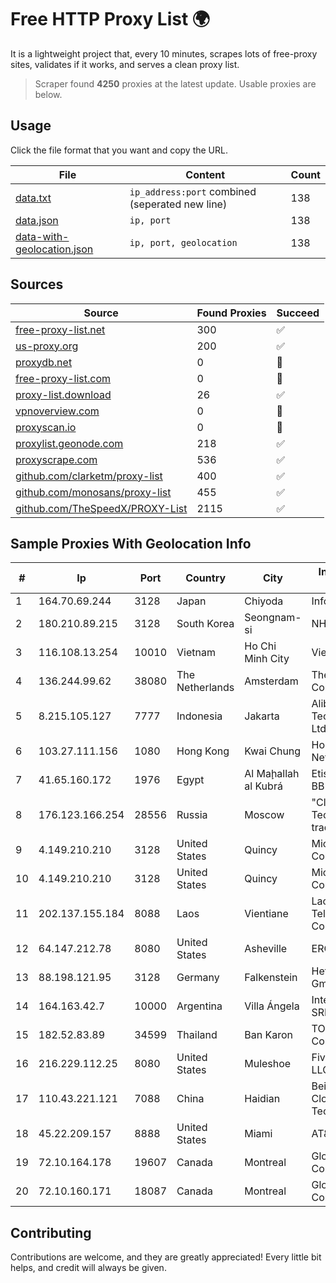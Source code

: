 
# Free HTTP Proxy List 🌍

It is a lightweight project that, every 10 minutes, scrapes lots of free-proxy sites, validates if it works, and serves a clean proxy list.


> Scraper found **4250** proxies at the latest update. Usable proxies are below.

## Usage

Click the file format that you want and copy the URL.


|File|Content|Count|
|----|-------|-----|
|[data.txt](https://raw.githubusercontent.com/themiralay/Proxy-List-World/master/data.txt)|`ip_address:port` combined (seperated new line)|138|
|[data.json](https://raw.githubusercontent.com/themiralay/Proxy-List-World/master/data.json)|`ip, port`|138|
|[data-with-geolocation.json](https://raw.githubusercontent.com/themiralay/Proxy-List-World/master/data-with-geolocation.json)|`ip, port, geolocation`|138|

## Sources

|Source|Found Proxies|Succeed|
|------|-------------|-------|
|[free-proxy-list.net](https://free-proxy-list.net)|300|✅|
|[us-proxy.org](https://www.us-proxy.org)|200|✅|
|[proxydb.net](http://proxydb.net)|0|🚫|
|[free-proxy-list.com](https://free-proxy-list.com/?page=&port=&type%5B%5D=http&type%5B%5D=https&up_time=0&search=Search)|0|🚫|
|[proxy-list.download](https://www.proxy-list.download/HTTP)|26|✅|
|[vpnoverview.com](https://vpnoverview.com/privacy/anonymous-browsing/free-proxy-servers)|0|🚫|
|[proxyscan.io](https://www.proxyscan.io)|0|🚫|
|[proxylist.geonode.com](https://proxylist.geonode.com/api/proxy-list?limit=300&page=1&sort_by=lastChecked&sort_type=desc&protocols=http,https)|218|✅|
|[proxyscrape.com](https://api.proxyscrape.com/v2/?request=displayproxies&protocol=http&timeout=10000&country=all&ssl=all&anonymity=all)|536|✅|
|[github.com/clarketm/proxy-list](https://raw.githubusercontent.com/clarketm/proxy-list/master/proxy-list-raw.txt)|400|✅|
|[github.com/monosans/proxy-list](https://raw.githubusercontent.com/monosans/proxy-list/main/proxies/http.txt)|455|✅|
|[github.com/TheSpeedX/PROXY-List](https://raw.githubusercontent.com/TheSpeedX/PROXY-List/master/http.txt)|2115|✅|


## Sample Proxies With Geolocation Info

|#|Ip|Port|Country|City|Internet Service Provider|
|-|--|----|-------|----|-------------------------|
|1|164.70.69.244|3128|Japan|Chiyoda|InfoSphere|
|2|180.210.89.215|3128|South Korea|Seongnam-si|NHNCLOUD|
|3|116.108.13.254|10010|Vietnam|Ho Chi Minh City|Viettel Corporation|
|4|136.244.99.62|38080|The Netherlands|Amsterdam|The Constant Company|
|5|8.215.105.127|7777|Indonesia|Jakarta|Alibaba (US) Technology Co., Ltd.|
|6|103.27.111.156|1080|Hong Kong|Kwai Chung|Hong Kong San Ai Net Int'l Limited|
|7|41.65.160.172|1976|Egypt|Al Maḩallah al Kubrá|Etisalat Misr Mobile BB|
|8|176.123.166.254|28556|Russia|Moscow|"Cloud Technologies" LLC trading as Cloud.ru|
|9|4.149.210.210|3128|United States|Quincy|Microsoft Corporation|
|10|4.149.210.210|3128|United States|Quincy|Microsoft Corporation|
|11|202.137.155.184|8088|Laos|Vientiane|Lao Telecommunication Co Ltd|
|12|64.147.212.78|8080|United States|Asheville|ERC Broadband|
|13|88.198.121.95|3128|Germany|Falkenstein|Hetzner Online GmbH|
|14|164.163.42.7|10000|Argentina|Villa Ángela|Interret Villa Angela SRL|
|15|182.52.83.89|34599|Thailand|Ban Karon|TOT Public Company Limited|
|16|216.229.112.25|8080|United States|Muleshoe|Five Area Systems, LLC|
|17|110.43.221.121|7088|China|Haidian|Beijing Kingsoft Cloud Internet Technology Co|
|18|45.22.209.157|8888|United States|Miami|AT&T Services, Inc.|
|19|72.10.164.178|19607|Canada|Montreal|GloboTech Communications|
|20|72.10.160.171|18087|Canada|Montreal|GloboTech Communications|



## Contributing

Contributions are welcome, and they are greatly appreciated! Every
little bit helps, and credit will always be given.

